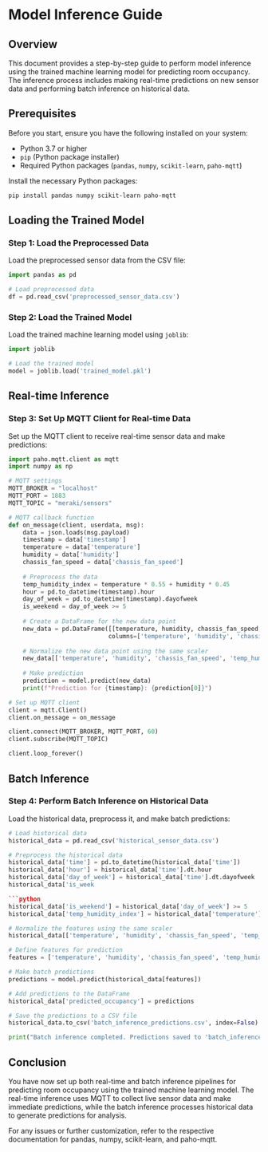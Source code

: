 # Model Inference Guide

## Overview
This document provides a step-by-step guide to perform model inference using the trained machine learning model for predicting room occupancy. The inference process includes making real-time predictions on new sensor data and performing batch inference on historical data.

## Prerequisites
Before you start, ensure you have the following installed on your system:
- Python 3.7 or higher
- `pip` (Python package installer)
- Required Python packages (`pandas`, `numpy`, `scikit-learn`, `paho-mqtt`)

Install the necessary Python packages:
```bash
pip install pandas numpy scikit-learn paho-mqtt
```

## Loading the Trained Model

### Step 1: Load the Preprocessed Data
Load the preprocessed sensor data from the CSV file:

```python
import pandas as pd

# Load preprocessed data
df = pd.read_csv('preprocessed_sensor_data.csv')
```

### Step 2: Load the Trained Model
Load the trained machine learning model using `joblib`:

```python
import joblib

# Load the trained model
model = joblib.load('trained_model.pkl')
```

## Real-time Inference

### Step 3: Set Up MQTT Client for Real-time Data
Set up the MQTT client to receive real-time sensor data and make predictions:

```python
import paho.mqtt.client as mqtt
import numpy as np

# MQTT settings
MQTT_BROKER = "localhost"
MQTT_PORT = 1883
MQTT_TOPIC = "meraki/sensors"

# MQTT callback function
def on_message(client, userdata, msg):
    data = json.loads(msg.payload)
    timestamp = data['timestamp']
    temperature = data['temperature']
    humidity = data['humidity']
    chassis_fan_speed = data['chassis_fan_speed']
    
    # Preprocess the data
    temp_humidity_index = temperature * 0.55 + humidity * 0.45
    hour = pd.to_datetime(timestamp).hour
    day_of_week = pd.to_datetime(timestamp).dayofweek
    is_weekend = day_of_week >= 5
    
    # Create a DataFrame for the new data point
    new_data = pd.DataFrame([[temperature, humidity, chassis_fan_speed, temp_humidity_index, hour, day_of_week, is_weekend]],
                            columns=['temperature', 'humidity', 'chassis_fan_speed', 'temp_humidity_index', 'hour', 'day_of_week', 'is_weekend'])
    
    # Normalize the new data point using the same scaler
    new_data[['temperature', 'humidity', 'chassis_fan_speed', 'temp_humidity_index']] = scaler.transform(new_data[['temperature', 'humidity', 'chassis_fan_speed', 'temp_humidity_index']])
    
    # Make prediction
    prediction = model.predict(new_data)
    print(f"Prediction for {timestamp}: {prediction[0]}")

# Set up MQTT client
client = mqtt.Client()
client.on_message = on_message

client.connect(MQTT_BROKER, MQTT_PORT, 60)
client.subscribe(MQTT_TOPIC)

client.loop_forever()
```

## Batch Inference

### Step 4: Perform Batch Inference on Historical Data
Load the historical data, preprocess it, and make batch predictions:

```python
# Load historical data
historical_data = pd.read_csv('historical_sensor_data.csv')

# Preprocess the historical data
historical_data['time'] = pd.to_datetime(historical_data['time'])
historical_data['hour'] = historical_data['time'].dt.hour
historical_data['day_of_week'] = historical_data['time'].dt.dayofweek
historical_data['is_week

```python
historical_data['is_weekend'] = historical_data['day_of_week'] >= 5
historical_data['temp_humidity_index'] = historical_data['temperature'] * 0.55 + historical_data['humidity'] * 0.45

# Normalize the features using the same scaler
historical_data[['temperature', 'humidity', 'chassis_fan_speed', 'temp_humidity_index']] = scaler.transform(historical_data[['temperature', 'humidity', 'chassis_fan_speed', 'temp_humidity_index']])

# Define features for prediction
features = ['temperature', 'humidity', 'chassis_fan_speed', 'temp_humidity_index', 'hour', 'day_of_week', 'is_weekend']

# Make batch predictions
predictions = model.predict(historical_data[features])

# Add predictions to the DataFrame
historical_data['predicted_occupancy'] = predictions

# Save the predictions to a CSV file
historical_data.to_csv('batch_inference_predictions.csv', index=False)

print("Batch inference completed. Predictions saved to 'batch_inference_predictions.csv'.")
```

## Conclusion

You have now set up both real-time and batch inference pipelines for predicting room occupancy using the trained machine learning model. The real-time inference uses MQTT to collect live sensor data and make immediate predictions, while the batch inference processes historical data to generate predictions for analysis.

For any issues or further customization, refer to the respective documentation for pandas, numpy, scikit-learn, and paho-mqtt.
